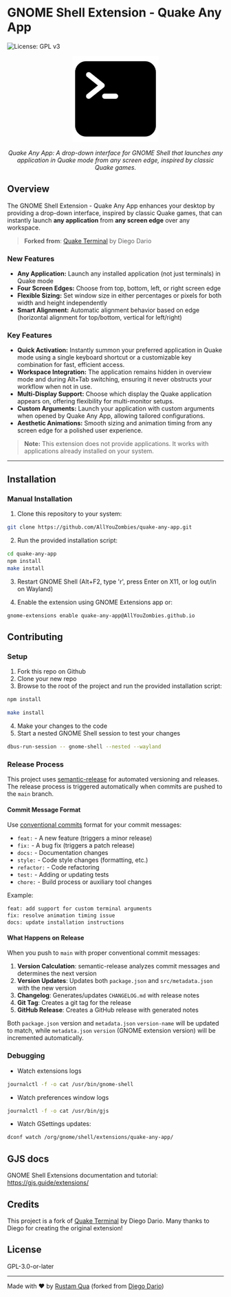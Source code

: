 # GNOME Shell Extension - Quake Any App

![License: GPL v3](https://img.shields.io/badge/License-GPL%20v3-blue.svg)

<p align="center">
  <img src="assets/terminal.png" width="200" alt="A black terminal emulator icon with traditional bash symbol" />
</p>

<p align="center"><em>Quake Any App: A drop-down interface for GNOME Shell that launches any application in Quake mode from any screen edge, inspired by classic Quake games.</em></p>

## Overview

The GNOME Shell Extension - Quake Any App enhances your desktop by providing a drop-down interface, inspired by classic Quake games, that can instantly launch **any application** from **any screen edge** over any workspace.

> **Forked from**: [Quake Terminal](https://github.com/diegodario88/quake-terminal) by Diego Dario

### New Features

- **Any Application:** Launch any installed application (not just terminals) in Quake mode
- **Four Screen Edges:** Choose from top, bottom, left, or right screen edge
- **Flexible Sizing:** Set window size in either percentages or pixels for both width and height independently
- **Smart Alignment:** Automatic alignment behavior based on edge (horizontal alignment for top/bottom, vertical for left/right)

### Key Features

- **Quick Activation:** Instantly summon your preferred application in Quake mode using a single keyboard shortcut or a customizable key combination for fast, efficient access.
- **Workspace Integration:** The application remains hidden in overview mode and during Alt+Tab switching, ensuring it never obstructs your workflow when not in use.
- **Multi-Display Support:** Choose which display the Quake application appears on, offering flexibility for multi-monitor setups.
- **Custom Arguments:** Launch your application with custom arguments when opened by Quake Any App, allowing tailored configurations.
- **Aesthetic Animations:** Smooth sizing and animation timing from any screen edge for a polished user experience.

> **Note:** This extension does not provide applications. It works with applications already installed on your system.

---

## Installation

### Manual Installation

1. Clone this repository to your system:

```bash
git clone https://github.com/AllYouZombies/quake-any-app.git
```

2. Run the provided installation script:

```bash
cd quake-any-app
npm install
make install
```

3. Restart GNOME Shell (Alt+F2, type 'r', press Enter on X11, or log out/in on Wayland)

4. Enable the extension using GNOME Extensions app or:

```bash
gnome-extensions enable quake-any-app@AllYouZombies.github.io
```

## Contributing

### Setup

1. Fork this repo on Github
2. Clone your new repo
3. Browse to the root of the project and run the provided installation script:

```bash
npm install
```

```bash
make install
```

4. Make your changes to the code
5. Start a nested GNOME Shell session to test your changes

```bash
dbus-run-session -- gnome-shell --nested --wayland
```

### Release Process

This project uses [semantic-release](https://semantic-release.gitbook.io/) for automated versioning and releases. The release process is triggered automatically when commits are pushed to the `main` branch.

#### Commit Message Format

Use [conventional commits](https://www.conventionalcommits.org/) format for your commit messages:

- `feat:` - A new feature (triggers a minor release)
- `fix:` - A bug fix (triggers a patch release)
- `docs:` - Documentation changes
- `style:` - Code style changes (formatting, etc.)
- `refactor:` - Code refactoring
- `test:` - Adding or updating tests
- `chore:` - Build process or auxiliary tool changes

Example:

```
feat: add support for custom terminal arguments
fix: resolve animation timing issue
docs: update installation instructions
```

#### What Happens on Release

When you push to `main` with proper conventional commit messages:

1. **Version Calculation**: semantic-release analyzes commit messages and determines the next version
2. **Version Updates**: Updates both `package.json` and `src/metadata.json` with the new version
3. **Changelog**: Generates/updates `CHANGELOG.md` with release notes
4. **Git Tag**: Creates a git tag for the release
5. **GitHub Release**: Creates a GitHub release with generated notes

Both `package.json` version and `metadata.json` `version-name` will be updated to match, while `metadata.json` `version` (GNOME extension version) will be incremented automatically.

### Debugging

- Watch extensions logs

```bash
journalctl -f -o cat /usr/bin/gnome-shell
```

- Watch preferences window logs

```bash
journalctl -f -o cat /usr/bin/gjs
```

- Watch GSettings updates:

```bash
dconf watch /org/gnome/shell/extensions/quake-any-app/
```

## GJS docs

GNOME Shell Extensions documentation and tutorial: https://gjs.guide/extensions/

## Credits

This project is a fork of [Quake Terminal](https://github.com/diegodario88/quake-terminal) by Diego Dario. Many thanks to Diego for creating the original extension!

## License

GPL-3.0-or-later

---

Made with ❤️ by [Rustam Qua](https://github.com/AllYouZombies) (forked from [Diego Dario](https://github.com/diegodario88))
